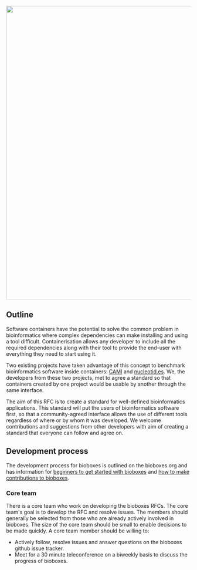 <p align="center"> <img width="800px" src="https://raw.githubusercontent.com/bioboxes/logo/master/logo.png" /></p>

## Outline

Software containers have the potential to solve the common problem in
bioinformatics where complex dependencies can make installing and using a tool
difficult. Containerisation allows any developer to include all the required
dependencies along with their tool to provide the end-user with everything they
need to start using it.

Two existing projects have taken advantage of this concept to benchmark
bioinformatics software inside containers: [CAMI](http://cami-challenge.org/)
and [nucleotid.es](http://nucleotid.es). We, the developers from these two
projects, met to agree a standard so that containers created by one project
would be usable by another through the same interface.

The aim of this RFC is to create a standard for well-defined bioinformatics
applications. This standard will put the users of bioinformatics software
first, so that a community-agreed interface allows the use of different tools
regardless of where or by whom it was developed. We welcome contributions and
suggestions from other developers with aim of creating a standard that everyone
can follow and agree on.

## Development process

The development process for bioboxes is outlined on the bioboxes.org and has
information for [beginners to get started with bioboxes][started] and [how to
make contributions to bioboxes][contribute].

[started]: http://bioboxes.org/getting-started/
[contribute]: http://bioboxes.org/contribute/

### Core team

There is a core team who work on developing the bioboxes RFCs. The core team's
goal is to develop the RFC and resolve issues. The members should generally be
selected from those who are already actively involved in bioboxes. The size of
the core team should be small to enable decisions to be made quickly. A core
team member should be willing to:

  * Actively follow, resolve issues and answer questions on the bioboxes github
    issue tracker.
  * Meet for a 30 minute teleconference on a biweekly basis to discuss the
    progress of bioboxes.
